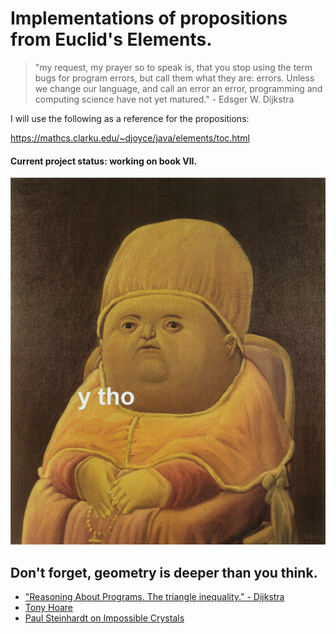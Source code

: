 # Implementations of propositions from Euclid's Elements.

> "my request, my prayer so to speak is, that you stop using the term bugs for program errors, but call them what they are: errors. Unless we change our language, and call an error an error, programming and computing science have not yet matured." - Edsger W. Dijkstra

I will use the following as a reference for the propositions:

https://mathcs.clarku.edu/~djoyce/java/elements/toc.html

#### Current project status: working on book VII.

![Reasoning](ytho.jpg)

## Don't forget, geometry is deeper than you think.

* ["Reasoning About Programs. The triangle inequality." - Dijkstra](https://www.youtube.com/watch?v=OeiSWZs3GfI&t=1626s)
* [Tony Hoare](https://youtu.be/kz7DfbOuvOM?t=1572)
* [Paul Steinhardt on Impossible Crystals](https://www.youtube.com/watch?v=a0wo_yAh0Ps)